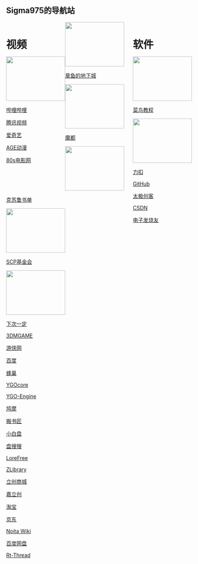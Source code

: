 ## Sigma975的导航站

<div id="video" style="height:400px;width:160px;float:left;">
  <h1 style="margin-bottom:0;">视频</h1>
  
  <a href="https://www.bilibili.com/" target="_blank"><img src="https://t7.baidu.com/it/u=4138435146,1856383332&fm=218&app=125&size=f242,150&n=0&f=PNG?s=8197C732DDA1FA133E526557030030B9&sec=1652288400&t=aa4a6db4ffc4ae2338f543d4c397ef5f" width=160 height=120></a>
  
  <a href="https://www.bilibili.com/" target="_blank">哔哩哔哩</a>
  
  <a href="https://v.qq.com/?ptag=qqbsc" target="_blank">腾讯视频</a>
  
  <a href="https://www.iqiyi.com/" target="_blank">爱奇艺</a>
  
  <a href="https://www.agemys.com/" target="_blank">AGE动漫</a>
  
  <a href="https://www.80s.tw/" target="_blank">80s电影网</a>
</div>

<div id="software" style="height:400px;width:160px;float:right;">

  <h1 style="margin-bottom:0;">软件</h1>
  
  <a href="https://www.runoob.com/" target="_blank"><img src="https://img1.baidu.com/it/u=2206127466,2420924082&fm=253&fmt=auto&app=138&f=GIF?w=220&h=100" width=160 height=120></a>

  <a href="https://www.runoob.com/" target="_blank">菜鸟教程</a>
  
  <a href="http://scp-wiki-cn.wikidot.com/" target="_blank"><img src="https://static.leetcode.cn/cn-mono-assets/production/assets/logo-dark-cn.c42314a8.svg" width=160 height=120></a>

  <a href="https://leetcode.cn/" target="_blank">力扣</a>
  
  <a href="https://github.com/" target="_blank">GitHub</a>
  
  <a href="http://www.taichi-maker.com/" target="_blank">太极创客</a>
  
  <a href="https://www.csdn.net/" target="_blank">CSDN</a>

  <a href="https://www.elecfans.com/" target="_blank">电子发烧友</a>
</div>

<a href="https://www.cnmods.org/" target="_blank"><img src="https://www.cnmods.org/title-1.jpg" width=160 height=120></a>

<a href="https://www.cnmods.org/" target="_blank">章鱼的地下城</a>

<a href="https://www.cnmods.net/#/homePage" target="_blank"><img src="https://wiki.cnmods.org/_media/logo.png" width=160 height=120></a>

<a href="https://www.cnmods.net/#/homePage" target="_blank">魔都</a>

<a href="https://www.douban.com/note/581689161/" target="_blank"><img src="https://img0.baidu.com/it/u=2898435425,2147751146&fm=253&fmt=auto&app=138&f=JPEG?w=593&h=500" width=160 height=120></a>

<a href="https://www.douban.com/note/581689161/" target="_blank">克苏鲁书单</a>

<a href="http://scp-wiki-cn.wikidot.com/" target="_blank"><img src="https://img2.baidu.com/it/u=3880532747,2617205718&fm=253&fmt=auto&app=138&f=JPEG?w=800&h=500" width=160 height=120></a>

<a href="http://scp-wiki-cn.wikidot.com/" target="_blank">SCP基金会</a>

<a href="https://www.iiice.cn/#/" target="_blank"><img src="https://img2.baidu.com/it/u=1666363001,73034044&fm=253&fmt=auto?w=1452&h=800" width=160 height=120></a>

<a href="https://www.iiice.cn/#/" target="_blank">下次一定</a>

<a href="https://www.3dmgame.com/" target="_blank">3DMGAME</a>

<a href="https://www.ali213.net/" target="_blank">游侠网</a>

<a href="https://www.baidu.com/" target="_blank">百度</a>

<a href="https://666yun.men/#/dashboard" target="_blank">蜂巢</a>

<a href="http://ygocore.ysepan.com/" target="_blank">YGOcore</a>

<a href="https://www.ygo-sem.cn/index.html" target="_blank">YGO-Engine</a>

<a href="https://www.jiumodiary.com" target="_blank">鸠摩</a>

<a href="https://www.banshujiang.cn" target="_blank">搬书匠</a>

<a href="https://www.xiaobaipan.com" target="_blank">小白盘</a>

<a href="https://www.pansoso.org" target="_blank">盘搜搜</a>

<a href="https://ebook2.lorefree.com" target="_blank">LoreFree</a>

<a href="https://zh.singlelogin.me/" target="_blank">ZLibrary</a>

<a href="https://www.szlcsc.com/?c=BD&sdclkid=ALeN15opALAi15eG&audience=3121619&bd_vid=8386733010871724153" target="_blank">立创商城</a>

<a href="https://www.jlc.com/" target="_blank">嘉立创</a>

<a href="https://www.taobao.com/" target="_blank">淘宝</a>

<a href="https://www.jd.com/" target="_blank">京东</a>

<a href="https://noita.fandom.com/wiki/Noita_Wiki/zh?mobileaction=toggle_view_mobile" target="_blank">Noita Wiki</a>

<a href="https://pan.baidu.com/disk/main?from=oldversion#/brand" target="_blank">百度网盘</a>

<a href="https://www.rt-thread.org/" target="_blank">Rt-Thread</a>
